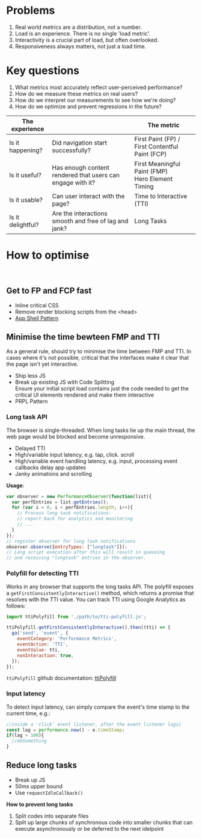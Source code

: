 # Problems

1. Real world metrics are a distribution, not a number.
2. Load is an experience. There is no single 'load metric'.
3. Interactivity is a crucial part of load, but often overlooked.
4. Responsiveness always matters, not just a load time.

# Key questions

1. What metrics most accurately reflect user-perceived performance?
2. How do we measure these metrics on real users?
3. How do we interpret our measurements to see how we're doing?
4. How do we optimize and prevent regressions in the future?

| The experience |   | The metric |
| -------------- | ---- | ---------- |
| Is it happening? | Did navigation start successfully? | First Paint (FP) / First Contentful Paint (FCP) |
| Is it useful? | Has enough content rendered that users can engage with it? | First Meaningful Paint (FMP) <br> Hero Element Timing |
| Is it usable? | Can user interact with the page? | Time to Interactive (TTI) |
| Is it delightful? | Are the interactions smooth and free of lag and jank? | Long Tasks |

# How to optimise
<br>

## Get to FP and FCP fast

+ Inline critical CSS
+ Remove render blocking scripts from the &lt;head>
+ [App Shell Pattern](https://developers.google.com/web/updates/2015/11/app-shell#top_of_page)

## Minimise the time bewteen FMP and TTI

As a general rule, should try to minimise the time between FMP and TTI. In cases where it's not possible, critical that the interfaces make it clear that the page isn't yet interactive.

+ Ship less JS
+ Break up existing JS with Code Splitting <br> Ensure your initial script load contains just the code needed to get the critical UI elements rendered and make them interactive
+ PRPL Pattern

### Long task API
The browser is single-threaded. When long tasks tie up the main thread, the web page would be blocked and become unresponsive.

+ Delayed TTI
+ High/variable input latency, e.g. tap, click. scroll
+ High/variable event handling latency, e.g. input, processing event callbacks delay app updates
+ Janky animations and scrolling

**Usage**:
```js
var observer = new PerformanceObserver(function(list){
  var perfEntries = list.getEntries();
  for (var i = 0; i < perfEntries.length; i++){
    // Process long task notifications:
    // report back for analytics and monitoring
    // ...
  }
});
// register observer for long task notifications
observer.observe({entryTypes: ["longtask"]});
// Long script execution after this will result in queueing
// and receiving "longtask" entries in the observer.
```


### Polyfill for detecting TTI
Works in any browser that supports the long tasks API.
The polyfill exposes a `getFirstConsistentlyInteractive()` method, which returns a promise that resolves with the TTI value. You can track TTI using Google Analytics as follows:
```js
import ttiPolyfill from './path/to/tti-polyfill.js';

ttiPolyfill.getFirstConsistentlyInteractive().then((tti) => {
  ga('send', 'event', {
    eventCategory: 'Performance Metrics',
    eventAction: 'TTI',
    eventValue: tti,
    nonInteraction: true,
  });
});
```
`ttiPolyfill` github documentation: [ttiPolyfill](https://github.com/GoogleChromeLabs/tti-polyfill)

### Input latency
To detect input latency, can simply compare the event's time stamp to the current time, e.g.:
```js
//inside a 'click' event listener, after the event listener logic
const lag = performance.now() - e.timeStamp;
if(lag > 100){
  //doSomething
}
```

## Reduce long tasks

+ Break up JS
+ 50ms upper bound
+ Use `requestIdleCallback()`

**How to prevent long tasks**
1. Split codes into separate files
2. Split up large chunks of synchronous code into smaller chunks that can execute asynchronously or be deferred to the next idelpoint